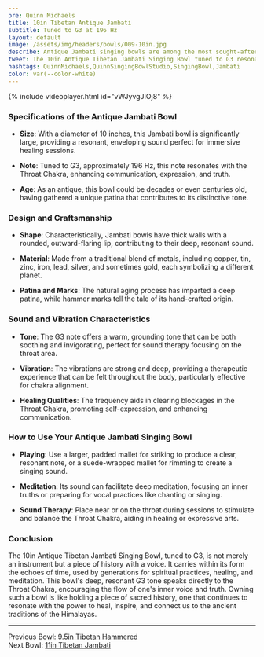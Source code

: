```yaml
---
pre: Quinn Michaels
title: 10in Tibetan Antique Jambati
subtitle: Tuned to G3 at 196 Hz
layout: default
image: /assets/img/headers/bowls/009-10in.jpg
describe: Antique Jambati singing bowls are among the most sought-after types due to their age, craftsmanship, and the rich, deep tones they produce. This 10-inch Jambati bowl, tuned to the note G3, exemplifies the ancient art of bowl making from the Himalayan region, cherished for its sound healing properties and historical value.
tweet: The 10in Antique Tibetan Jambati Singing Bowl tuned to G3 resonating at 196 Hz.
hashtags: QuinnMichaels,QuinnSingingBowlStudio,SingingBowl,Jambati
color: var(--color-white)
---
```


{% include videoplayer.html id="vWJyvgJIOj8" %}

### Specifications of the Antique Jambati Bowl

- **Size**: With a diameter of 10 inches, this Jambati bowl is significantly large, providing a resonant, enveloping sound perfect for immersive healing sessions.

- **Note**: Tuned to G3, approximately 196 Hz, this note resonates with the Throat Chakra, enhancing communication, expression, and truth.

- **Age**: As an antique, this bowl could be decades or even centuries old, having gathered a unique patina that contributes to its distinctive tone.

### Design and Craftsmanship

- **Shape**: Characteristically, Jambati bowls have thick walls with a rounded, outward-flaring lip, contributing to their deep, resonant sound.

- **Material**: Made from a traditional blend of metals, including copper, tin, zinc, iron, lead, silver, and sometimes gold, each symbolizing a different planet.

- **Patina and Marks**: The natural aging process has imparted a deep patina, while hammer marks tell the tale of its hand-crafted origin.

### Sound and Vibration Characteristics

- **Tone**: The G3 note offers a warm, grounding tone that can be both soothing and invigorating, perfect for sound therapy focusing on the throat area.

- **Vibration**: The vibrations are strong and deep, providing a therapeutic experience that can be felt throughout the body, particularly effective for chakra alignment.

- **Healing Qualities**: The frequency aids in clearing blockages in the Throat Chakra, promoting self-expression, and enhancing communication.

### How to Use Your Antique Jambati Singing Bowl

- **Playing**: Use a larger, padded mallet for striking to produce a clear, resonant note, or a suede-wrapped mallet for rimming to create a singing sound.

- **Meditation**: Its sound can facilitate deep meditation, focusing on inner truths or preparing for vocal practices like chanting or singing.

- **Sound Therapy**: Place near or on the throat during sessions to stimulate and balance the Throat Chakra, aiding in healing or expressive arts.

### Conclusion

The 10in Antique Tibetan Jambati Singing Bowl, tuned to G3, is not merely an instrument but a piece of history with a voice. It carries within its form the echoes of time, used by generations for spiritual practices, healing, and meditation. This bowl's deep, resonant G3 tone speaks directly to the Throat Chakra, encouraging the flow of one's inner voice and truth. Owning such a bowl is like holding a piece of sacred history, one that continues to resonate with the power to heal, inspire, and connect us to the ancient traditions of the Himalayas.

---

Previous Bowl: [9.5in Tibetan Hammered](008-9.5in-hammered)  
Next Bowl: [11in Tibetan Jambati](010-11in-jambati)
